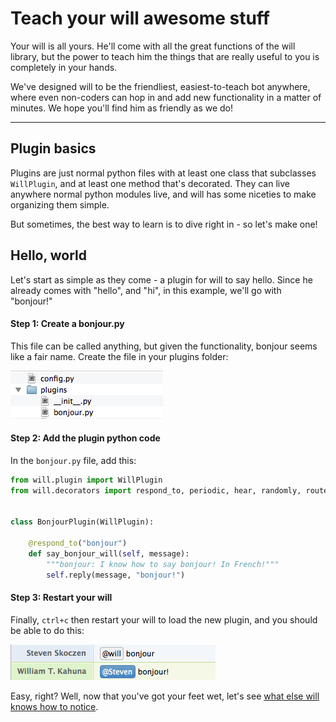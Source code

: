# Teach your will awesome stuff

Your will is all yours.  He'll come with all the great functions of the will library, but the power to teach him the things that are really useful to you is completely in your hands.

We've designed will to be the friendliest, easiest-to-teach bot anywhere, where even non-coders can hop in and add new functionality in a matter of minutes.  We hope you'll find him as friendly as we do!

---

## Plugin basics

Plugins are just normal python files with at least one class that subclasses `WillPlugin`, and at least one method that's decorated. They can live anywhere normal python modules live, and will has some niceties to make organizing them simple.

But sometimes, the best way to learn is to dive right in - so let's make one!


## Hello, world

Let's start as simple as they come - a plugin for will to say hello.  Since he already comes with "hello", and "hi", in this example, we'll go with "bonjour!"

#### Step 1: Create a bonjour.py

This file can be called anything, but given the functionality, bonjour seems like a fair name.  Create the file in your plugins folder:

![Plugins folder with bonjour.py](../img/plugins_bonjour.gif)

#### Step 2: Add the plugin python code

In the `bonjour.py` file, add this:

```python
from will.plugin import WillPlugin
from will.decorators import respond_to, periodic, hear, randomly, route, rendered_template, require_settings


class BonjourPlugin(WillPlugin):

    @respond_to("bonjour")
    def say_bonjour_will(self, message):
        """bonjour: I know how to say bonjour! In French!"""
        self.reply(message, "bonjour!")


```

#### Step 3: Restart your will

Finally, `ctrl+c` then restart your will to load the new plugin, and you should be able to do this:

![Plugins folder with bonjour.py](../img/bonjour_chat.gif)

Easy, right?  Well, now that you've got your feet wet, let's see  [what else will knows how to notice](notice.md).
